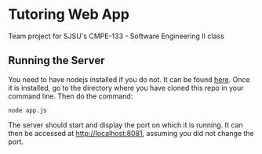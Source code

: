 # Tutoring Web App

Team project for SJSU's CMPE-133 - Software Engineering II class

## Running the Server

You need to have nodejs installed if you do not. It can be found [here](https://nodejs.org/en/). Once it is installed, go to the directory where you have cloned this repo in your command line. Then do the command:

`node app.js`

The server should start and display the port on which it is running. It can then be accessed at [http://localhost:8081](http://localhost:8081), assuming you did not change the port.
